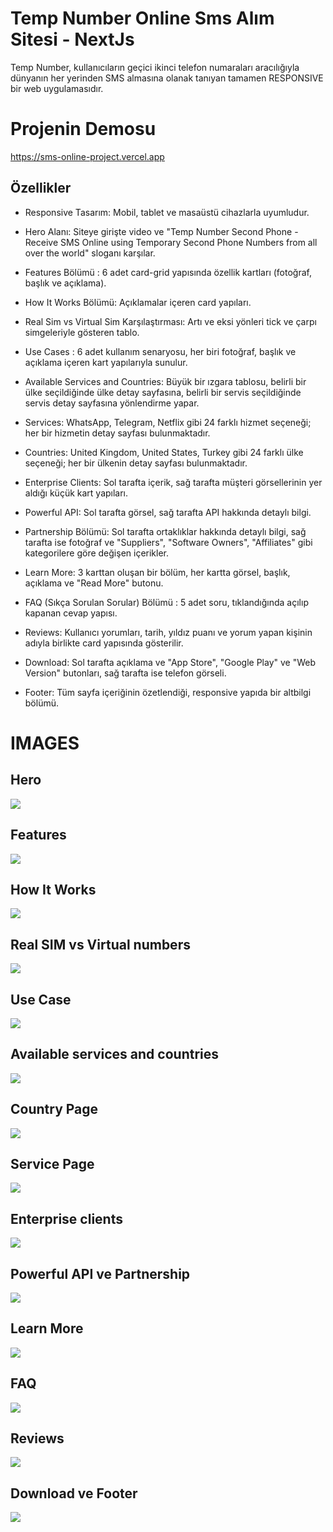 <h1>Temp Number Online Sms Alım Sitesi - NextJs </h1>

Temp Number, kullanıcıların geçici ikinci telefon numaraları aracılığıyla dünyanın her yerinden SMS almasına olanak tanıyan tamamen RESPONSIVE bir web uygulamasıdır.

<h1>Projenin Demosu</h1>

https://sms-online-project.vercel.app

<h2>Özellikler</h2>

- Responsive Tasarım: Mobil, tablet ve masaüstü cihazlarla uyumludur.

- Hero Alanı: Siteye girişte video ve "Temp Number Second Phone - Receive SMS Online using Temporary Second Phone Numbers from all over the world" sloganı karşılar.

- Features Bölümü : 6 adet card-grid yapısında özellik kartları (fotoğraf, başlık ve açıklama).

- How It Works Bölümü: Açıklamalar içeren card yapıları.

- Real Sim vs Virtual Sim Karşılaştırması: Artı ve eksi yönleri tick ve çarpı simgeleriyle gösteren tablo.

- Use Cases : 6 adet kullanım senaryosu, her biri fotoğraf, başlık ve açıklama içeren kart yapılarıyla sunulur.

- Available Services and Countries: Büyük bir ızgara tablosu, belirli bir ülke seçildiğinde ülke detay sayfasına, belirli bir servis seçildiğinde servis detay sayfasına yönlendirme yapar.

- Services: WhatsApp, Telegram, Netflix gibi 24 farklı hizmet seçeneği; her bir hizmetin detay sayfası bulunmaktadır.

- Countries: United Kingdom, United States, Turkey gibi 24 farklı ülke seçeneği; her bir ülkenin detay sayfası bulunmaktadır.

- Enterprise Clients: Sol tarafta içerik, sağ tarafta müşteri görsellerinin yer aldığı küçük kart yapıları.

- Powerful API: Sol tarafta görsel, sağ tarafta API hakkında detaylı bilgi.

- Partnership Bölümü: Sol tarafta ortaklıklar hakkında detaylı bilgi, sağ tarafta ise fotoğraf ve "Suppliers", "Software Owners", "Affiliates" gibi kategorilere göre değişen içerikler.

- Learn More: 3 karttan oluşan bir bölüm, her kartta görsel, başlık, açıklama ve "Read More" butonu.

- FAQ (Sıkça Sorulan Sorular) Bölümü : 5 adet soru, tıklandığında açılıp kapanan cevap yapısı.

- Reviews: Kullanıcı yorumları, tarih, yıldız puanı ve yorum yapan kişinin adıyla birlikte card yapısında gösterilir.

- Download: Sol tarafta açıklama ve "App Store", "Google Play" ve "Web Version" butonları, sağ tarafta ise telefon görseli.

- Footer: Tüm sayfa içeriğinin özetlendiği, responsive yapıda bir altbilgi bölümü.

<h1>IMAGES</h1>

<h2>Hero</h2>

![](/public/readme//hero.png)

<h2>Features</h2>

![](/public/readme/features.png)

<h2>How It Works</h2>

![](/public/readme//how-it-works.png)

<h2>Real SIM vs Virtual numbers</h2>

![](/public/readme//real-sim-virtual.png)

<h2>Use Case</h2>

![](/public/readme/use-case.png)

<h2>Available services and countries</h2>

![](/public/readme/available-country.png)

<h2>Country Page</h2>

![](/public/readme/country-page.png)

<h2>Service Page</h2>

![](/public/readme/service-page1.png)

<h2>Enterprise clients</h2>

![](/public/readme/enterprise-clients.png)

<h2>Powerful API ve Partnership</h2>

![](/public/readme/powerful-api-parrtnership.png)

<h2>Learn More</h2>

![](/public/readme/learn-more.png)

<h2>FAQ</h2>

![](/public/readme/faq.png)

<h2>Reviews</h2>

![](/public/readme/reviews.png)

<h2>Download ve Footer</h2>

![](/public/readme/download-footer.png)
